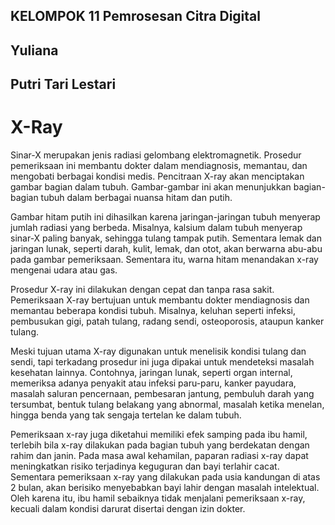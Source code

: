 ## KELOMPOK 11 Pemrosesan Citra Digital
## Yuliana
## Putri Tari Lestari

# X-Ray

Sinar-X merupakan jenis radiasi gelombang elektromagnetik. Prosedur pemeriksaan ini membantu dokter dalam  mendiagnosis, memantau, dan mengobati berbagai kondisi medis. Pencitraan X-ray akan menciptakan gambar bagian dalam tubuh. Gambar-gambar ini akan menunjukkan bagian-bagian tubuh dalam berbagai nuansa hitam dan putih. 

Gambar hitam putih ini dihasilkan karena jaringan-jaringan tubuh menyerap jumlah radiasi yang berbeda. Misalnya, kalsium dalam tubuh menyerap sinar-X paling banyak, sehingga tulang tampak putih. Sementara lemak dan jaringan lunak, seperti darah, kulit, lemak, dan otot, akan berwarna abu-abu pada gambar pemeriksaan. Sementara itu, warna hitam menandakan x-ray mengenai udara atau gas.

Prosedur X-ray ini dilakukan dengan cepat dan tanpa rasa sakit. Pemeriksaan X-ray bertujuan untuk membantu dokter mendiagnosis dan memantau beberapa kondisi tubuh. Misalnya, keluhan seperti infeksi, pembusukan gigi, patah tulang, radang sendi, osteoporosis, ataupun kanker tulang.

Meski tujuan utama X-ray digunakan untuk menelisik kondisi tulang dan sendi, tapi terkadang prosedur ini juga dipakai untuk mendeteksi masalah kesehatan lainnya. Contohnya, jaringan lunak, seperti organ internal, memeriksa adanya penyakit atau infeksi paru-paru, kanker payudara, masalah saluran pencernaan, pembesaran jantung, pembuluh darah yang tersumbat, bentuk tulang belakang yang abnormal, masalah ketika menelan, hingga benda yang tak sengaja tertelan ke dalam tubuh.

Pemeriksaan x-ray juga diketahui memiliki efek samping pada ibu hamil, terlebih bila x-ray dilakukan pada bagian tubuh yang berdekatan dengan rahim dan janin. Pada masa awal kehamilan, paparan radiasi x-ray dapat meningkatkan risiko terjadinya keguguran dan bayi terlahir cacat. Sementara pemeriksaan x-ray yang dilakukan pada usia kandungan di atas 2 bulan, akan berisiko menyebabkan bayi lahir dengan masalah intelektual. Oleh karena itu, ibu hamil sebaiknya tidak menjalani pemeriksaan x-ray, kecuali dalam kondisi darurat disertai dengan izin dokter.
